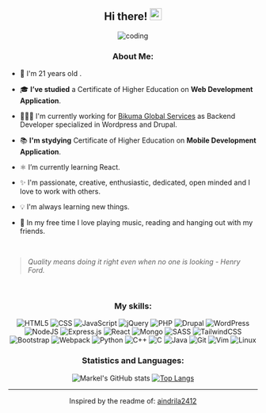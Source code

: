 <div align = "center"> 

  ## Hi there! <img src='https://github.com/TheDudeThatCode/TheDudeThatCode/blob/master/Assets/Hi.gif' width='24px' height='24px'>
  
  ![coding](https://user-images.githubusercontent.com/76633510/121884082-cac5d400-cd12-11eb-9511-f790b2fe1787.gif)
   ### About Me:
</div>

- 🎂 I'm 21 years old . 

- 🎓 **I’ve studied** a Certificate of Higher Education on **Web Development Application**.

- 👨🏻‍💻 I'm currently working for [Bikuma Global Services](https://www.bikuma.com/) as Backend Developer specialized in Wordpress and Drupal.

- 📚 **I'm stydying** Certificate of Higher Education on **Mobile Development Application**.

- ⚛️ I’m currently learning React.

- ✨ I'm passionate, creative, enthusiastic, dedicated, open minded and I love to work with others.

- 💡 I'm always learning new things.

- 🎵 In my free time I love playing music, reading and hanging out with my friends.
  
<br>

> *Quality means doing it right even when no one is looking - Henry Ford.*

<br>

  <div align = "center"> 
  
  ### My skills:
   <img alt="HTML5" src="https://img.shields.io/badge/HTML5-E34F26?style=for-the-badge&logo=html5&logoColor=white">
   <img alt="CSS" src="https://img.shields.io/badge/CSS-239120?&style=for-the-badge&logo=css3&logoColor=white">
   <img alt="JavaScript" src="https://img.shields.io/badge/JavaScript-F7DF1E?style=for-the-badge&logo=javascript&logoColor=black">
   <img alt="jQuery" src="https://img.shields.io/badge/jquery-%230769AD.svg?style=for-the-badge&logo=jquery&logoColor=white"/>

   <img alt="PHP" src="https://img.shields.io/badge/PHP-777BB4?style=for-the-badge&logo=php&logoColor=white">
   <img alt="Drupal" src="https://img.shields.io/badge/Drupal-blue.svg?style=for-the-badge&logo=drupal&logoColor=white">
   <img alt="WordPress" src="https://img.shields.io/badge/WordPress-violet.svg?style=for-the-badge&logo=wordpress&logoColor=white">

   <img alt="NodeJS" src="https://img.shields.io/badge/node.js-%2343853D.svg?style=for-the-badge&logo=node-dot-js&logoColor=white"/>
   <img alt="Express.js" src="https://img.shields.io/badge/express.js-%23404d59.svg?style=for-the-badge&logo=express&logoColor=%2361DAFB"/>
   <img alt="React" src="https://img.shields.io/badge/react-%2320232a.svg?style=for-the-badge&logo=react&logoColor=%2361DAFB"/>
   <img alt="Mongo" src="https://img.shields.io/badge/MongoDB-4EA94B?style=for-the-badge&logo=mongodb&logoColor=white" />
   
   <img alt="SASS" src="https://img.shields.io/badge/SASS-hotpink.svg?style=for-the-badge&logo=SASS&logoColor=white"/>
   <img alt="TailwindCSS" src="https://img.shields.io/badge/tailwindcss-%2338B2AC.svg?style=for-the-badge&logo=tailwind-css&logoColor=white"/>
   <img alt="Bootstrap" src="https://img.shields.io/badge/bootstrap-%23563D7C.svg?style=for-the-badge&logo=bootstrap&logoColor=white"/>
  
   <img alt="Webpack" src="https://img.shields.io/badge/webpack-%238DD6F9.svg?style=for-the-badge&logo=webpack&logoColor=black" />
  
   <img alt="Python" src="https://img.shields.io/badge/Python-3776AB?style=for-the-badge&logo=python&logoColor=white">
   <img alt="C++" src="https://img.shields.io/badge/C%2B%2B-00599C?style=for-the-badge&logo=c%2B%2B&logoColor=white">
   <img alt="C" src="https://img.shields.io/badge/c-%2300599C.svg?style=for-the-badge&logo=c&logoColor=white"/>
   <img alt="Java" src="https://img.shields.io/badge/Java-ED8B00?style=for-the-badge&logo=java&logoColor=white">
  
   <img alt="Git" src="https://img.shields.io/badge/Git-F05032?style=for-the-badge&logo=git&logoColor=white">
   <img alt="Vim" src="https://img.shields.io/badge/VIM-%2311AB00.svg?style=for-the-badge&logo=vim&logoColor=white"/>
   <img alt="Linux" src="https://img.shields.io/badge/Linux-FCC624?style=for-the-badge&logo=linux&logoColor=black">

</div>

<div align='center'>
 <h3> Statistics and Languages:</h3>
  
![Markel's GitHub stats](https://github-readme-stats.vercel.app/api?username=markelca&show_icons=true&theme=radical)
  [![Top Langs](https://github-readme-stats.vercel.app/api/top-langs/?username=markelca&layout=compact&&theme=radical)](https://github.com/aindrila2412/github-readme-stats)
</div>



---

<div align='center'>
Inspired by the readme of: <a href='https://github.com/aindrila2412'>aindrila2412</a>
</div>
